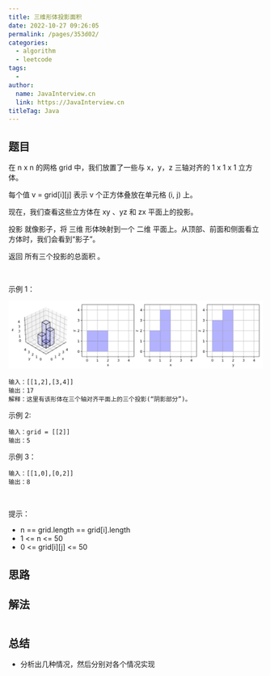 ```yaml
---
title: 三维形体投影面积
date: 2022-10-27 09:26:05
permalink: /pages/353d02/
categories:
  - algorithm
  - leetcode
tags:
  - 
author: 
  name: JavaInterview.cn
  link: https://JavaInterview.cn
titleTag: Java
---
```



## 题目

在 n x n 的网格 grid 中，我们放置了一些与 x，y，z 三轴对齐的 1 x 1 x 1 立方体。

每个值 v = grid[i][j] 表示 v 个正方体叠放在单元格 (i, j) 上。

现在，我们查看这些立方体在 xy 、yz 和 zx 平面上的投影。

投影 就像影子，将 三维 形体映射到一个 二维 平面上。从顶部、前面和侧面看立方体时，我们会看到“影子”。

返回 所有三个投影的总面积 。

 

示例 1：

![](../../../media/pictures/leetcode/shadow.png)


    输入：[[1,2],[3,4]]
    输出：17
    解释：这里有该形体在三个轴对齐平面上的三个投影(“阴影部分”)。
示例 2:

    输入：grid = [[2]]
    输出：5
示例 3：

    输入：[[1,0],[0,2]]
    输出：8
 

提示：

- n == grid.length == grid[i].length
- 1 <= n <= 50
- 0 <= grid[i][j] <= 50



## 思路



## 解法
```java


```

## 总结

- 分析出几种情况，然后分别对各个情况实现 

